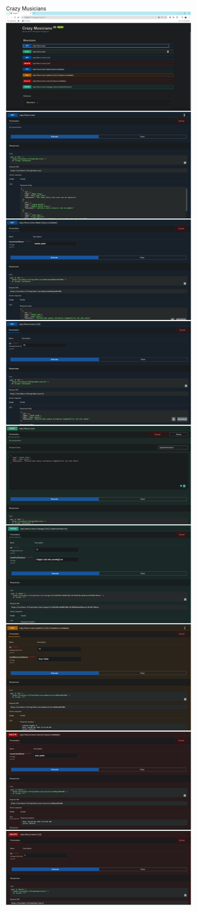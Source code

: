Crazy Musicians
![SwaggerHome](https://github.com/ugurarican/CrazyMusicians/blob/master/wwwroot/SwaggerHomePage.png)  
![Get1](https://github.com/ugurarican/CrazyMusicians/blob/master/wwwroot/GETApiMusicians.png)  
![Get2](https://github.com/ugurarican/CrazyMusicians/blob/master/wwwroot/GETApiMusiciansName(musicianName).png)  
![Get3](https://github.com/ugurarican/CrazyMusicians/blob/master/wwwroot/GETApiMusicians(id).png)  
![Post](https://github.com/ugurarican/CrazyMusicians/blob/master/wwwroot/POSTApiMusicians.png)  
![Patch](https://github.com/ugurarican/CrazyMusicians/blob/master/wwwroot/PATCHApiMusicinsChange(id)(newFunFeature).png)  
![Put](https://github.com/ugurarican/CrazyMusicians/blob/master/wwwroot/PUTApiMusiciansUpdate(id)(newMusicianName).png)  
![Delete1](https://github.com/ugurarican/CrazyMusicians/blob/master/wwwroot/DELETEApiMusiciansCansel(musicianName).png)  
![Delete2](https://github.com/ugurarican/CrazyMusicians/blob/master/wwwroot/DELETEApiMusicians(id).png)
